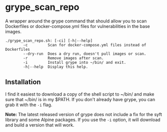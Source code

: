 # grype_scan_repo
A wrapper around the grype command that should allow you to scan Dockerfiles or docker-compose.yml files for vulnerabilities in the base images.


```
./grype_scan_repo.sh: [-ci] [-h|--help]
        -c         Scan for docker-compose.yml files instead of Dockerfiles
        --dry-run  Does a dry run, doesn't pull images or scan.
        -r         Remove images after scan.
        -i         Install grype into ~/bin/ and exit.
        -h|--help  Display this help.
```

## Installation
I find it easiest to download a copy of the shell script to ~/bin/ and make sure that ~/bin/ is in my $PATH.  If you don't already have grype, you can grab it with the `-i` flag.

**Note:** The latest released version of grype does not include a fix for the syft library and some Alpine packages.  If you use the `-i` option, it will download and build a version that will work.
